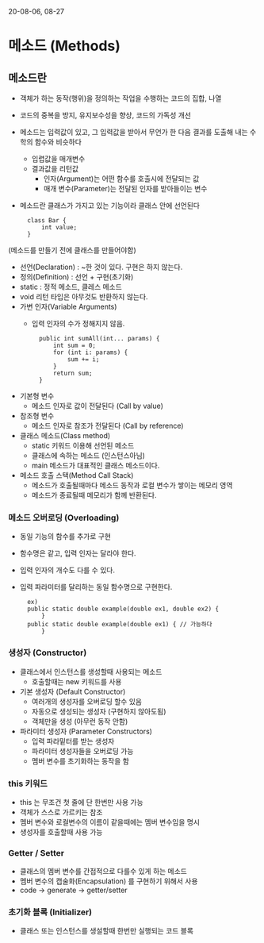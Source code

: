 20-08-06, 08-27
# 메소드 (Methods)
## 메소드란
* 객체가 하는 동작(행위)을 정의하는 작업을 수행하는 코드의 집합, 나열
* 코드의 중복을 방지, 유지보수성을 향상, 코드의 가독성 개선
* 메소드는 입력값이 있고, 그 입력값을 받아서 무언가 한 다음 결과를 도출해 내는 수학의 함수와 비슷하다
    * 입렵값을 매개변수
    * 결과값을 리턴값 
        * 인자(Argument)는 어떤 함수를 호출시에 전달되는 값
        * 매개 변수(Parameter)는 전달된 인자를 받아들이는 변수
* 메소드란 클래스가 가지고 있는 기능이라 클래스 안에 선언된다        

        class Bar { 
            int value; 
        }
        
(메소드를 만들기 전에 클래스를 만들어야함)
* 선언(Declaration) : ~한 것이 있다. 구현은 하지 않는다. 
* 정의(Definition) : 선언 + 구현(초기화)
* static : 정적 메소드, 클레스 메소드
* void 리턴 타입은 아무것도 반환하지 않는다. 
* 가변 인자(Variable Arguments)
    * 입력 인자의 수가 정해지지 않음.

            public int sumAll(int... params) {
                int sum = 0;
                for (int i: params) {
                    sum += i;
                }
                return sum;
            }
* 기본형 변수 
    * 메소드 인자로 값이 전달된다 (Call by value)
* 참조형 변수
    * 메소드 인자로 참조가 전달된다 (Call by reference)
* 클래스 메소드(Class method)
    * static 키워드 이용해 선언된 메소드
    * 클래스에 속하는 메소드 (인스턴스아님)
    * main 메소드가 대표적인 클래스 메소드이다.
* 메소드 호출 스택(Method Call Stack)
    * 메소드가 호출될때마다 메소드 동작과 로컬 변수가 쌓이는 메모리 영역
    * 메소드가 종료될때 메모리가 함께 반환된다. 
### 메소드 오버로딩 (Overloading)
* 동일 기능의 함수를 추가로 구현 
* 함수명은 같고, 입력 인자는 달라야 한다.
* 입력 인자의 개수도 다를 수 있다. 
* 입력 파라미터를 달리하는 동일 함수명으로 구현한다. 
        
        ex)
        public static double example(double ex1, double ex2) {
            }
        public static double example(double ex1) { // 가능하다 
            }

### 생성자 (Constructor)
* 클래스에서 인스턴스를 생성할때 사용되는 메소드 
    * 호출할때는 new 키워드를 사용
* 기본 생성자 (Default Constructor)
    * 여러개의 생성자를 오버로딩 할수 있음
    * 자동으로 생성되는 생성자 (구현하지 않아도됨)
    * 객체만을 생성 (아무런 동작 안함)
* 파라미터 생성자 (Parameter Constructors)
    * 입력 파라밑터를 받는 생성자
    * 파라미터 생성자들을 오버로딩 가능
    * 멤버 변수를 초기화하는 동작을 함 
    
### this 키워드 
* this 는 무조건 첫 줄에 단 한번만 사용 가능
* 객체가 스스로 가르키는 참조 
* 멤버 변수와 로컬변수의 이름이 같을때에는 멤버 변수임을 명시
* 생성자를 호출할때 사용 가능 

### Getter / Setter
* 클래스의 멤버 변수를 간접적으로 다를수 있게 하는 메소드 
* 멤버 변수의 캡술화(Encapsulation) 를 구현하기 위해서 사용    
* code -> generate -> getter/setter

### 초기화 블록 (Initializer)
* 클래스 또는 인스턴스를 생설할때 한번만 실행되는 코드 블록 
